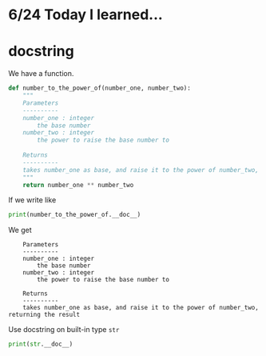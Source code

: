 # 6/24 Today I learned...

# docstring

We have a function.
```py
def number_to_the_power_of(number_one, number_two):
    """
    Parameters
    ----------
    number_one : integer
        the base number
    number_two : integer
        the power to raise the base number to
    
    Returns
    ----------
    takes number_one as base, and raise it to the power of number_two, returning the result
    """
    return number_one ** number_two
```

If we write like

```py
print(number_to_the_power_of.__doc__)
```
We get
```
    Parameters
    ----------
    number_one : integer
        the base number
    number_two : integer
        the power to raise the base number to
    
    Returns
    ----------
    takes number_one as base, and raise it to the power of number_two, returning the result
```

Use docstring on built-in type `str`
```py
print(str.__doc__)
```

